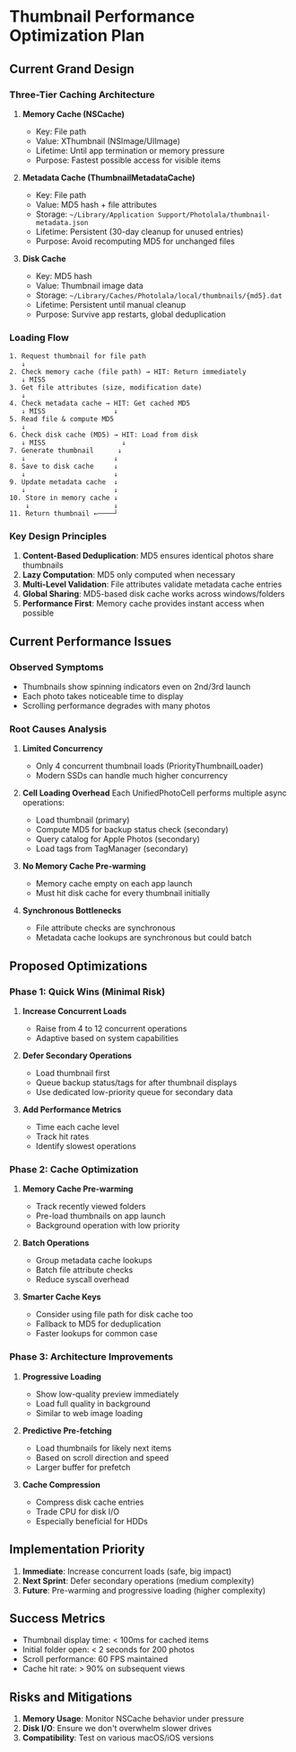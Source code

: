 # Thumbnail Performance Optimization Plan

## Current Grand Design

### Three-Tier Caching Architecture

1. **Memory Cache (NSCache)**
   - Key: File path
   - Value: XThumbnail (NSImage/UIImage)
   - Lifetime: Until app termination or memory pressure
   - Purpose: Fastest possible access for visible items

2. **Metadata Cache (ThumbnailMetadataCache)**
   - Key: File path
   - Value: MD5 hash + file attributes
   - Storage: `~/Library/Application Support/Photolala/thumbnail-metadata.json`
   - Lifetime: Persistent (30-day cleanup for unused entries)
   - Purpose: Avoid recomputing MD5 for unchanged files

3. **Disk Cache**
   - Key: MD5 hash
   - Value: Thumbnail image data
   - Storage: `~/Library/Caches/Photolala/local/thumbnails/{md5}.dat`
   - Lifetime: Persistent until manual cleanup
   - Purpose: Survive app restarts, global deduplication

### Loading Flow

```
1. Request thumbnail for file path
   ↓
2. Check memory cache (file path) → HIT: Return immediately
   ↓ MISS
3. Get file attributes (size, modification date)
   ↓
4. Check metadata cache → HIT: Get cached MD5
   ↓ MISS                 ↓
5. Read file & compute MD5
   ↓
6. Check disk cache (MD5) → HIT: Load from disk
   ↓ MISS                   ↓
7. Generate thumbnail      ↓
   ↓                      ↓
8. Save to disk cache     ↓
   ↓                      ↓
9. Update metadata cache  ↓
   ↓                      ↓
10. Store in memory cache ↓
    ↓                     ↓
11. Return thumbnail ←────┘
```

### Key Design Principles

1. **Content-Based Deduplication**: MD5 ensures identical photos share thumbnails
2. **Lazy Computation**: MD5 only computed when necessary
3. **Multi-Level Validation**: File attributes validate metadata cache entries
4. **Global Sharing**: MD5-based disk cache works across windows/folders
5. **Performance First**: Memory cache provides instant access when possible

## Current Performance Issues

### Observed Symptoms
- Thumbnails show spinning indicators even on 2nd/3rd launch
- Each photo takes noticeable time to display
- Scrolling performance degrades with many photos

### Root Causes Analysis

1. **Limited Concurrency**
   - Only 4 concurrent thumbnail loads (PriorityThumbnailLoader)
   - Modern SSDs can handle much higher concurrency

2. **Cell Loading Overhead**
   Each UnifiedPhotoCell performs multiple async operations:
   - Load thumbnail (primary)
   - Compute MD5 for backup status check (secondary)
   - Query catalog for Apple Photos (secondary)
   - Load tags from TagManager (secondary)

3. **No Memory Cache Pre-warming**
   - Memory cache empty on each app launch
   - Must hit disk cache for every thumbnail initially

4. **Synchronous Bottlenecks**
   - File attribute checks are synchronous
   - Metadata cache lookups are synchronous but could batch

## Proposed Optimizations

### Phase 1: Quick Wins (Minimal Risk)

1. **Increase Concurrent Loads**
   - Raise from 4 to 12 concurrent operations
   - Adaptive based on system capabilities

2. **Defer Secondary Operations**
   - Load thumbnail first
   - Queue backup status/tags for after thumbnail displays
   - Use dedicated low-priority queue for secondary data

3. **Add Performance Metrics**
   - Time each cache level
   - Track hit rates
   - Identify slowest operations

### Phase 2: Cache Optimization

1. **Memory Cache Pre-warming**
   - Track recently viewed folders
   - Pre-load thumbnails on app launch
   - Background operation with low priority

2. **Batch Operations**
   - Group metadata cache lookups
   - Batch file attribute checks
   - Reduce syscall overhead

3. **Smarter Cache Keys**
   - Consider using file path for disk cache too
   - Fallback to MD5 for deduplication
   - Faster lookups for common case

### Phase 3: Architecture Improvements

1. **Progressive Loading**
   - Show low-quality preview immediately
   - Load full quality in background
   - Similar to web image loading

2. **Predictive Pre-fetching**
   - Load thumbnails for likely next items
   - Based on scroll direction and speed
   - Larger buffer for prefetch

3. **Cache Compression**
   - Compress disk cache entries
   - Trade CPU for disk I/O
   - Especially beneficial for HDDs

## Implementation Priority

1. **Immediate**: Increase concurrent loads (safe, big impact)
2. **Next Sprint**: Defer secondary operations (medium complexity)
3. **Future**: Pre-warming and progressive loading (higher complexity)

## Success Metrics

- Thumbnail display time: < 100ms for cached items
- Initial folder open: < 2 seconds for 200 photos
- Scroll performance: 60 FPS maintained
- Cache hit rate: > 90% on subsequent views

## Risks and Mitigations

1. **Memory Usage**: Monitor NSCache behavior under pressure
2. **Disk I/O**: Ensure we don't overwhelm slower drives
3. **Compatibility**: Test on various macOS/iOS versions